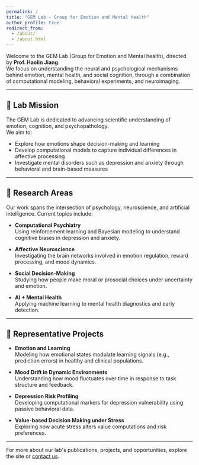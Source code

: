 ```yaml
---
permalink: /
title: "GEM Lab - Group for Emotion and Mental health"
author_profile: true
redirect_from: 
  - /about/
  - /about.html
---
```


Welcome to the GEM Lab (Group for Emotion and Mental health), directed by **Prof. Haolin Jiang**.  
We focus on understanding the neural and psychological mechanisms behind emotion, mental health, and social cognition, through a combination of computational modeling, behavioral experiments, and neuroimaging.

---

## 🧭 Lab Mission

The GEM Lab is dedicated to advancing scientific understanding of emotion, cognition, and psychopathology.  
We aim to:

- Explore how emotions shape decision-making and learning  
- Develop computational models to capture individual differences in affective processing  
- Investigate mental disorders such as depression and anxiety through behavioral and brain-based measures  

---

## 🔬 Research Areas

Our work spans the intersection of psychology, neuroscience, and artificial intelligence. Current topics include:

- **Computational Psychiatry**  
  Using reinforcement learning and Bayesian modeling to understand cognitive biases in depression and anxiety.

- **Affective Neuroscience**  
  Investigating the brain networks involved in emotion regulation, reward processing, and mood dynamics.

- **Social Decision-Making**  
  Studying how people make moral or prosocial choices under uncertainty and emotion.

- **AI + Mental Health**  
  Applying machine learning to mental health diagnostics and early detection.

---

## 🌟 Representative Projects

- **Emotion and Learning**  
  Modeling how emotional states modulate learning signals (e.g., prediction errors) in healthy and clinical populations.

- **Mood Drift in Dynamic Environments**  
  Understanding how mood fluctuates over time in response to task structure and feedback.

- **Depression Risk Profiling**  
  Developing computational markers for depression vulnerability using passive behavioral data.

- **Value-based Decision Making under Stress**  
  Exploring how acute stress alters value computations and risk preferences.

---

For more about our lab's publications, projects, and opportunities, explore the site or [contact us](mailto:youremail@domain.com).

